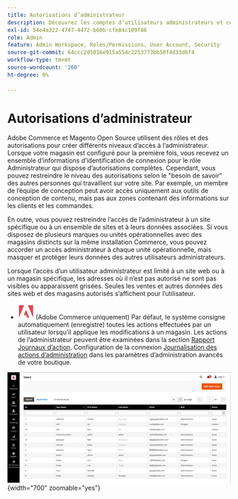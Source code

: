 ```yaml
---
title: Autorisations d’administrateur
description: Découvrez les comptes d’utilisateurs administrateurs et comment les rôles sont utilisés pour accorder l’accès aux fonctions de gestion de magasin.
exl-id: 54e4a322-4747-4472-b60b-cfe84c109f86
role: Admin
feature: Admin Workspace, Roles/Permissions, User Account, Security
source-git-commit: 64ccc2d5016e915a554c2253773bb50f4d33d6f4
workflow-type: tm+mt
source-wordcount: '260'
ht-degree: 0%

---
```


# Autorisations d’administrateur

Adobe Commerce et Magento Open Source utilisent des rôles et des autorisations pour créer différents niveaux d’accès à l’administrateur. Lorsque votre magasin est configuré pour la première fois, vous recevez un ensemble d’informations d’identification de connexion pour le rôle Administrateur qui dispose d’autorisations complètes. Cependant, vous pouvez restreindre le niveau des autorisations selon le &quot;besoin de savoir&quot; des autres personnes qui travaillent sur votre site. Par exemple, un membre de l’équipe de conception peut avoir accès uniquement aux outils de conception de contenu, mais pas aux zones contenant des informations sur les clients et les commandes.

En outre, vous pouvez restreindre l’accès de l’administrateur à un site spécifique ou à un ensemble de sites et à leurs données associées. Si vous disposez de plusieurs marques ou unités opérationnelles avec des magasins distincts sur la même installation Commerce, vous pouvez accorder un accès administrateur à chaque unité opérationnelle, mais masquer et protéger leurs données des autres utilisateurs administrateurs.

Lorsque l’accès d’un utilisateur administrateur est limité à un site web ou à un magasin spécifique, les adresses où il n’est pas autorisé ne sont pas visibles ou apparaissent grisées. Seules les ventes et autres données des sites web et des magasins autorisés s’affichent pour l’utilisateur.

- ![Adobe Commerce](../assets/adobe-logo.svg) (Adobe Commerce uniquement) Par défaut, le système consigne automatiquement (enregistre) toutes les actions effectuées par un utilisateur lorsqu’il applique les modifications à un magasin. Les actions de l’administrateur peuvent être examinées dans la section [Rapport Journaux d’action](action-log-report.md). Configuration de la connexion [Journalisation des actions d’administration](action-log.md) dans les paramètres d’administration avancés de votre boutique.

![Administration - tous les comptes d’utilisateurs](./assets/users-all.png){width="700" zoomable="yes"}
